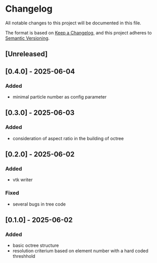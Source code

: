 # Changelog

All notable changes to this project will be documented in this file.

The format is based on [Keep a Changelog](https://keepachangelog.com/en/1.1.0/),
and this project adheres to [Semantic Versioning](https://semver.org/spec/v2.0.0.html).

## [Unreleased]

## [0.4.0] - 2025-06-04

### Added

- minimal particle number as config parameter 

## [0.3.0] - 2025-06-03

### Added

- consideration of aspect ratio in the building of octree

## [0.2.0] - 2025-06-02

### Added

- vtk writer

### Fixed

- several bugs in tree code

## [0.1.0] - 2025-06-02

### Added

- basic octree structure
- resolution criterium based on element number with a hard coded threshhold